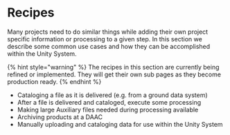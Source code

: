 # Recipes

Many projects need to do similar things while adding their own project specific information or processing to a given step. In this section we describe some common use cases and how they can be accomplished within the Unity System.

{% hint style="warning" %}
The recipes in this section are currently being refined or implemented. They will get their own sub pages as they become production ready.
{% endhint %}

* Cataloging a file as it is delivered (e.g. from a ground data system)
* After a file is delivered and cataloged, execute some processing
* Making large Auxiliary files needed during processing available
* Archiving products at a DAAC
* Manually uploading and cataloging data for use within the Unity System
